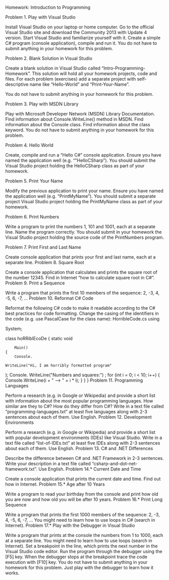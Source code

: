 Homework: Introduction to Programming

Problem 1. Play with Visual Studio

Install Visual Studio on your laptop or home computer. Go to the official Visual Studio site and download the Community 2013 with Update 4 version.
Start Visual Studio and familiarize yourself with it. Create a simple C# program (console application), compile and run it.
You do not have to submit anything in your homework for this problem.

Problem 2. Blank Solution in Visual Studio

Create a blank solution in Visual Studio called “Intro-Programming-Homework”. This solution will hold all your homework projects, code and files. For each problem (exercises) add a separate project with self-descriptive name like “Hello-World” and “Print-Your-Name”.

You do not have to submit anything in your homework for this problem.

Problem 3. Play with MSDN Library

Play with Microsoft Developer Network (MSDN) Library Documentation.
Find information about Console.WriteLine() method in MSDN.
Find information about the Console class.
Find information about the class keyword.
You do not have to submit anything in your homework for this problem.

Problem 4. Hello World

Create, compile and run a “Hello C#” console application.
Ensure you have named the application well (e.g. “”HelloCSharp”).
You should submit the Visual Studio project holding the HelloCSharp class as part of your homework.

Problem 5. Print Your Name

Modify the previous application to print your name.
Ensure you have named the application well (e.g. “PrintMyName”).
You should submit a separate project Visual Studio project holding the PrintMyName class as part of your homework.

Problem 6. Print Numbers

Write a program to print the numbers 1, 101 and 1001, each at a separate line.
Name the program correctly.
You should submit in your homework the Visual Studio project holding the source code of the PrintNumbers program.

Problem 7. Print First and Last Name

Create console application that prints your first and last name, each at a separate line.
Problem 8. Square Root

Create a console application that calculates and prints the square root of the number 12345.
Find in Internet “how to calculate square root in C#”.
Problem 9. Print a Sequence

Write a program that prints the first 10 members of the sequence: 2, -3, 4, -5, 6, -7, ...
Problem 10. Reformat C# Code

Reformat the following C# code to make it readable according to the C# best practices for code formatting. Change the casing of the identifiers in the code (e.g. use PascalCase for the class name): HorribleCode.cs
using

System;

class hoRRiblEcoDe
{
    static
     void

        Main()
    {
        Console.

    WriteLine("Hi, I am horribly formatted program"
); Console.
      WriteLine("Numbers and squares:")
; for (int i = 0;
i < 10;
i++)
        {
            Console.WriteLine(i +
                " --> " + i
                *
                i);
        }
    }
}
Problem 11. Programming Languages

Perform a research (e.g. in Google or Wikipedia) and provide a short list with information about the most popular programming languages. How similar are they to C#? How do they differ from C#?
Write in a text file called “programming-languages.txt” at least five languages along with 2-3 sentences about each of them. Use English.
Problem 12. Development Environments

Perform a research (e.g. in Google or Wikipedia) and provide a short list with popular development environments (IDEs) like Visual Studio.
Write in a text file called “list-of-IDEs.txt” at least five IDEs along with 2-3 sentences about each of them. Use English.
Problem 13. C# and .NET Differences

Describe the difference between C# and .NET Framework in 2-3 sentences.
Write your description in a text file called “csharp-and-dot-net-framework.txt”. Use English.
Problem 14.* Current Date and Time

Create a console application that prints the current date and time. Find out how in Internet.
Problem 15.* Age after 10 Years

Write a program to read your birthday from the console and print how old you are now and how old you will be after 10 years.
Problem 16.* Print Long Sequence

Write a program that prints the first 1000 members of the sequence: 2, -3, 4, -5, 6, -7, …
You might need to learn how to use loops in C# (search in Internet).
Problem 17.* Play with the Debugger in Visual Studio

Write a program that prints at the console the numbers from 1 to 1000, each at a separate line.
You might need to learn how to use loops (search in Internet).
Set a breakpoint in the line, which prints the next number in the Visual Studio code editor. Run the program through the debugger using the [F5] key. When the debugger stops at the breakpoint trace the code execution with [F10] key.
You do not have to submit anything in your homework for this problem. Just play with the debugger to learn how it works.
